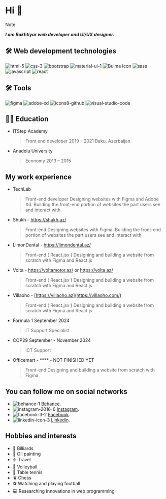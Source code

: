 # Hi 👋
> [!NOTE]
> ***I am Bakhtiyar web developer and UI/UX designer.***


 ## 🛠️ **Web development technologies**

![html-5](https://github.com/Bakhtiyar05/Bakhtiyar05/assets/70347989/47aac347-d010-4e00-995d-b9a51f2319af)
![css-3](https://github.com/Bakhtiyar05/Bakhtiyar05/assets/70347989/621586a7-840a-42d2-ac29-083c7eb659be)
![bootstrap](https://github.com/Bakhtiyar05/Bakhtiyar05/assets/70347989/5917a619-6ae1-4eb8-9947-5c51f8d4ecc5)
![material-ui-1](https://github.com/Bakhtiyar05/Bakhtiyar05/assets/70347989/d09c65b3-29c2-4f02-8980-fe067f086f5a)
![Bulma Icon](https://github.com/Bakhtiyar05/Bakhtiyar05/assets/70347989/32140b4e-bcab-4a7a-8354-8dd387382304)
![sass](https://github.com/Bakhtiyar05/Bakhtiyar05/assets/70347989/51e9d8e3-4f66-4dd2-beb7-6db106feb220)
![javascript](https://github.com/Bakhtiyar05/Bakhtiyar05/assets/70347989/b218da53-1865-4e5b-86c5-e8a1174431d4)
![react](https://github.com/Bakhtiyar05/Bakhtiyar05/assets/70347989/0a26a104-b279-4486-826c-e9f71f7093a6)


## 🛠️ **Tools**

![figma](https://github.com/Bakhtiyar05/Bakhtiyar05/assets/70347989/1cc72c75-10c7-4dfe-83ff-4c2457f3e00e)
![adobe-xd](https://github.com/Bakhtiyar05/Bakhtiyar05/assets/70347989/19c69660-b215-4cfc-92a8-53e74b605cbe)
![icons8-github](https://github.com/Bakhtiyar05/Bakhtiyar05/assets/70347989/ddae1e9e-4853-42a0-82ca-cd781476ef92)
![visual-studio-code](https://github.com/Bakhtiyar05/Bakhtiyar05/assets/70347989/15168dc9-3613-4eb9-94a7-e91183589740)



## 👨‍🎓 **Education**

+ ITStep Academy
  > Front end developer
  > 2019 – 2021 Baku, Azerbaijan

+ Anadolu University
  > Economy
  > 2013 – 2015

## **My work experience**

+ TechLab
  > Front-end developer
  > Designing websites with Figma and Adobe Xd. Building the front-end portion of websites the part users see and interact with

+ Shukh - https://shukh.az/
  > Front-end
  > Designing websites with Figma.
  > Building the front-end portion of websites the part users see and interact with
  
+ LimonDental - https://limondental.az/
  > Front-end ( React.jsx )
  > Designing and building a website from scratch with Figma and React.js
  
+ Volta - https://voltamotor.az/ or https://volta.az/
  > Front-end ( React.jsx )
  > Designing and building a website from scratch with Figma and React.js

+ Villaoho - [https://villaoho.az](https://villaoho.com/)
  > Front-end ( React.jsx )
  > Designing and building a website from scratch with Figma and React.js

+ Formula 1  September 2024
  > IT Support Specialist

+ COP29  September - November 2024
  > ICT Support

+ Officemart - **** - NOT FINISHED YET
  > Front-end
  > Designing and building a website from scratch with Figma.

## **You can follow me on social networks**

* ![behance-1](https://github.com/Bakhtiyar05/Bakhtiyar05/assets/70347989/b12c80a6-b36f-44d3-ac4f-40a3567f24a4) [Behance](https://www.behance.net/bakhtiyar04).
* ![instagram-2016-6](https://github.com/Bakhtiyar05/Bakhtiyar05/assets/70347989/b901fc34-bcb2-40ad-8177-eb2bcc9762d4) [Instagram](https://www.instagram.com/batya_balabayli/).
* ![facebook-3-2](https://github.com/Bakhtiyar05/Bakhtiyar05/assets/70347989/08aab11a-fe20-4e8a-9061-dd8cf367877d) [Facebook](https://www.facebook.com/bakhtiyar.balabayli).
* ![linkedin-icon-3](https://github.com/Bakhtiyar05/Bakhtiyar05/assets/70347989/a8dc7283-e1ed-420e-8b1d-e91e32cbca83) [Linkedin](https://www.linkedin.com/in/bakhtiyar-balabayli-2875a01a2/).

## **Hobbies and interests**

* 🎱 Billiards
* 🎨 Oil painting
* ✈️ Travel
* 🏐 Volleyball
* 🏓 Table tennis
* ♛ Chess
* ⚽ Watching and playing football
* 💻 Researching Innovations in web programming

